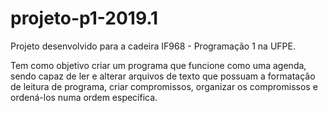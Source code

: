 # projeto-p1-2019.1

Projeto desenvolvido para a cadeira IF968 - Programação 1 na UFPE.

Tem como objetivo criar um programa que funcione como uma agenda, sendo capaz de ler e alterar arquivos de texto que possuam a formatação de leitura de programa, criar compromissos, organizar os compromissos e ordená-los numa ordem específica.
